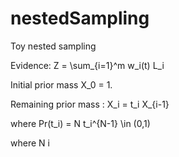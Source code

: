 # nestedSampling
Toy nested sampling

Evidence: 
Z = \sum_{i=1}^m w_i(t) L_i

Initial prior mass X_0 = 1.

Remaining prior mass : X_i = t_i X_{i-1}

where Pr(t_i) = N t_i^{N-1} \in (0,1)

where N i

